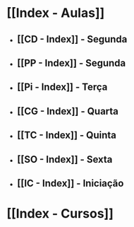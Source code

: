 # [[Index - Aulas]]
- ## [[CD - Index]] - Segunda
- ## [[PP - Index]] - Segunda
- ## [[Pi - Index]] - Terça
- ## [[CG - Index]] - Quarta
- ## [[TC - Index]] - Quinta
- ## [[SO - Index]] - Sexta
- ## [[IC - Index]] - Iniciação
# [[Index - Cursos]]



